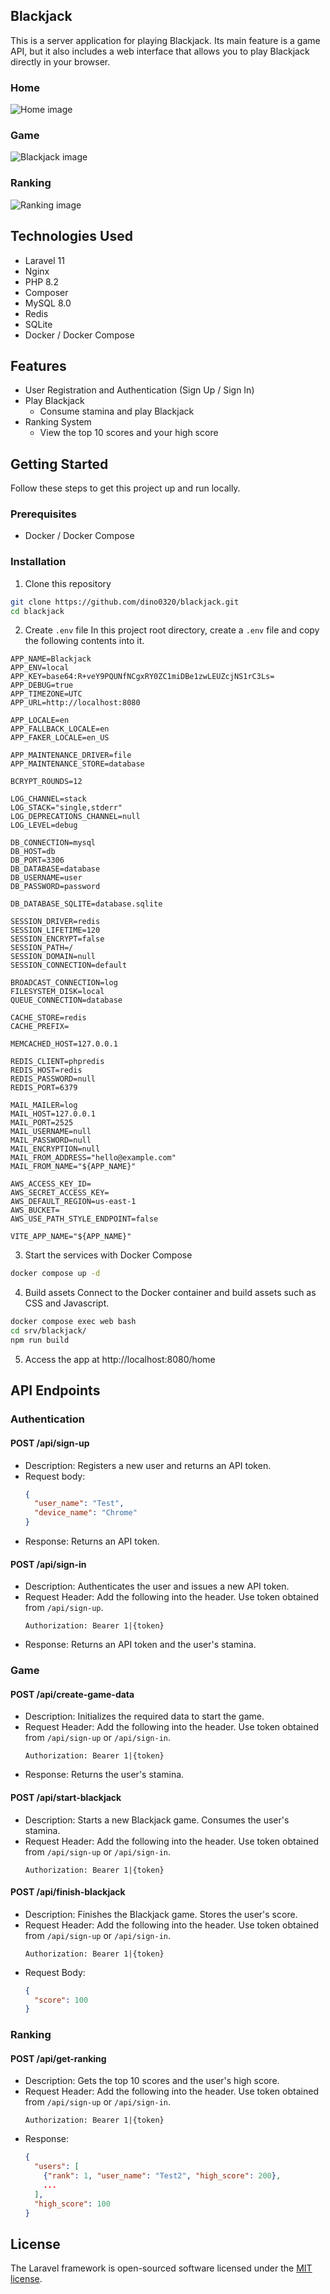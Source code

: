 ## Blackjack
This is a server application for playing Blackjack. Its main feature is a game API, but it also includes a web interface that allows you to play Blackjack directly in your browser.

### Home
![Home image](images_for_readme/home.png)

### Game
![Blackjack image](images_for_readme/blackjack.png)

### Ranking
![Ranking image](images_for_readme/ranking.png)

## Technologies Used
- Laravel 11
- Nginx
- PHP 8.2
- Composer
- MySQL 8.0
- Redis
- SQLite
- Docker / Docker Compose

## Features
- User Registration and Authentication (Sign Up / Sign In)
- Play Blackjack
  - Consume stamina and play Blackjack
- Ranking System
  - View the top 10 scores and your high score

## Getting Started
Follow these steps to get this project up and run locally.

### Prerequisites
- Docker / Docker Compose

### Installation
1. Clone this repository
  ```bash
  git clone https://github.com/dino0320/blackjack.git
  cd blackjack
  ```

2. Create `.env` file
In this project root directory, create a `.env` file and copy the following contents into it.
  ```env
  APP_NAME=Blackjack
  APP_ENV=local
  APP_KEY=base64:R+veY9PQUNfNCgxRY0ZC1miDBe1zwLEUZcjNS1rC3Ls=
  APP_DEBUG=true
  APP_TIMEZONE=UTC
  APP_URL=http://localhost:8080

  APP_LOCALE=en
  APP_FALLBACK_LOCALE=en
  APP_FAKER_LOCALE=en_US

  APP_MAINTENANCE_DRIVER=file
  APP_MAINTENANCE_STORE=database

  BCRYPT_ROUNDS=12

  LOG_CHANNEL=stack
  LOG_STACK="single,stderr"
  LOG_DEPRECATIONS_CHANNEL=null
  LOG_LEVEL=debug

  DB_CONNECTION=mysql
  DB_HOST=db
  DB_PORT=3306
  DB_DATABASE=database
  DB_USERNAME=user
  DB_PASSWORD=password

  DB_DATABASE_SQLITE=database.sqlite

  SESSION_DRIVER=redis
  SESSION_LIFETIME=120
  SESSION_ENCRYPT=false
  SESSION_PATH=/
  SESSION_DOMAIN=null
  SESSION_CONNECTION=default

  BROADCAST_CONNECTION=log
  FILESYSTEM_DISK=local
  QUEUE_CONNECTION=database

  CACHE_STORE=redis
  CACHE_PREFIX=

  MEMCACHED_HOST=127.0.0.1

  REDIS_CLIENT=phpredis
  REDIS_HOST=redis
  REDIS_PASSWORD=null
  REDIS_PORT=6379

  MAIL_MAILER=log
  MAIL_HOST=127.0.0.1
  MAIL_PORT=2525
  MAIL_USERNAME=null
  MAIL_PASSWORD=null
  MAIL_ENCRYPTION=null
  MAIL_FROM_ADDRESS="hello@example.com"
  MAIL_FROM_NAME="${APP_NAME}"

  AWS_ACCESS_KEY_ID=
  AWS_SECRET_ACCESS_KEY=
  AWS_DEFAULT_REGION=us-east-1
  AWS_BUCKET=
  AWS_USE_PATH_STYLE_ENDPOINT=false

  VITE_APP_NAME="${APP_NAME}"

  ```

3. Start the services with Docker Compose
  ```bash
  docker compose up -d
  ```

4. Build assets
Connect to the Docker container and build assets such as CSS and Javascript.
  ```bash
  docker compose exec web bash
  cd srv/blackjack/
  npm run build
  ```

5. Access the app at http://localhost:8080/home

## API Endpoints

### Authentication

#### POST /api/sign-up
- Description: Registers a new user and returns an API token.
- Request body:
  ```json
  {
    "user_name": "Test",
    "device_name": "Chrome"
  }
  ```
- Response: Returns an API token.

#### POST /api/sign-in
- Description: Authenticates the user and issues a new API token.
- Request Header: Add the following into the header. Use token obtained from `/api/sign-up`.
  ```http
  Authorization: Bearer 1|{token}
  ```
- Response: Returns an API token and the user's stamina.

### Game

#### POST /api/create-game-data
- Description: Initializes the required data to start the game.
- Request Header: Add the following into the header. Use token obtained from `/api/sign-up` or `/api/sign-in`.
  ```http
  Authorization: Bearer 1|{token}
  ```
- Response: Returns the user's stamina.

#### POST /api/start-blackjack
- Description: Starts a new Blackjack game. Consumes the user's stamina.
- Request Header: Add the following into the header. Use token obtained from `/api/sign-up` or `/api/sign-in`.
  ```http
  Authorization: Bearer 1|{token}
  ```

#### POST /api/finish-blackjack
- Description: Finishes the Blackjack game. Stores the user's score.
- Request Header: Add the following into the header. Use token obtained from `/api/sign-up` or `/api/sign-in`.
  ```http
  Authorization: Bearer 1|{token}
  ```
- Request Body:
  ```json
  {
    "score": 100
  }
  ```

### Ranking

#### POST /api/get-ranking
- Description: Gets the top 10 scores and the user's high score.
- Request Header: Add the following into the header. Use token obtained from `/api/sign-up` or `/api/sign-in`.
  ```http
  Authorization: Bearer 1|{token}
  ```
- Response:
  ```json
  {
    "users": [
      {"rank": 1, "user_name": "Test2", "high_score": 200},
      ...
    ],
    "high_score": 100
  }
  ```

## License

The Laravel framework is open-sourced software licensed under the [MIT license](https://opensource.org/licenses/MIT).
